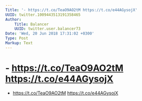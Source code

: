 ```yaml
---
Title: '- https://t.co/TeaO9AO2tM https://t.co/e44AGysojX'
UUID: twitter.1009443513191358465
Author:
    Title: Balancer
    UUID: twitter.user.balancer73
Date: 'Wed, 20 Jun 2018 17:31:02 +0300'
Type: Post
Markup: Text
---
```


# - https://t.co/TeaO9AO2tM https://t.co/e44AGysojX

- https://t.co/TeaO9AO2tM https://t.co/e44AGysojX